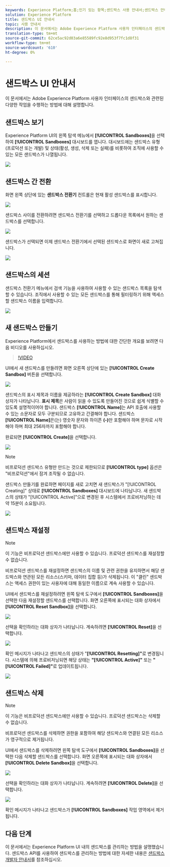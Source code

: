 ```yaml
---
keywords: Experience Platform;홈;인기 있는 항목;샌드박스 사용 안내서;샌드박스 안내서
solution: Experience Platform
title: 샌드박스 UI 안내서
topic: 사용 안내서
description: 이 문서에서는 Adobe Experience Platform 사용자 인터페이스의 샌드박스와 관련된 다양한 작업을 수행하는 방법에 대해 설명합니다.
translation-type: tm+mt
source-git-commit: 62ce5ac92d03a6e85589fc92e8d953f7fc1d8f31
workflow-type: tm+mt
source-wordcount: '610'
ht-degree: 0%

---
```



# 샌드박스 UI 안내서

이 문서에서는 Adobe Experience Platform 사용자 인터페이스의 샌드박스와 관련된 다양한 작업을 수행하는 방법에 대해 설명합니다.

## 샌드박스 보기

Experience Platform UI의 왼쪽 탐색 메뉴에서 **[!UICONTROL Sandboxes]**&#x200B;을 선택하여 **[!UICONTROL Sandboxes]** 대시보드를 엽니다. 대시보드에는 샌드박스 유형(프로덕션 또는 개발) 및 상태(활성, 생성, 삭제 또는 실패)를 비롯하여 조직에 사용할 수 있는 모든 샌드박스가 나열됩니다.

![](../images/ui/view-sandboxes.png)

## 샌드박스 간 전환

화면 왼쪽 상단에 있는 **샌드박스 전환기** 컨트롤은 현재 활성 샌드박스를 표시합니다.

![](../images/ui/sandbox-switcher.png)

샌드박스 사이를 전환하려면 샌드박스 전환기를 선택하고 드롭다운 목록에서 원하는 샌드박스를 선택합니다.

![](../images/ui/switcher-menu.png)

샌드박스가 선택되면 이제 샌드박스 전환기에서 선택된 샌드박스로 화면이 새로 고쳐집니다.

![](../images/ui/switched.png)

## 샌드박스의 세션

샌드박스 전환기 메뉴에서 검색 기능을 사용하여 사용할 수 있는 샌드박스 목록을 탐색할 수 있습니다. 조직에서 사용할 수 있는 모든 샌드박스를 통해 필터링하기 위해 액세스할 샌드박스 이름을 입력합니다.

![](../images/ui/sandbox-search.png)

## 새 샌드박스 만들기

Experience Platform에서 샌드박스를 사용하는 방법에 대한 간단한 개요를 보려면 다음 비디오를 사용하십시오.

>[!VIDEO](https://video.tv.adobe.com/v/29838/?quality=12&learn=on)

UI에서 새 샌드박스를 만들려면 화면 오른쪽 상단에 있는 **[!UICONTROL Create Sandbox]** 버튼을 선택합니다.

![](../images/ui/create-sandbox.png)

샌드박스의 표시 제목과 이름을 제공하라는 **[!UICONTROL Create Sandbox]** 대화 상자가 나타납니다. **표시 제목**&#x200B;은 사람이 읽을 수 있도록 만들어진 것으로 쉽게 식별할 수 있도록 설명적이어야 합니다. 샌드박스 **[!UICONTROL Name]**&#x200B;는 API 호출에 사용할 수 있는 소문자로 모두 구분되므로 고유하고 간결해야 합니다. 샌드박스 **[!UICONTROL Name]**&#x200B;은(는) 영숫자 문자와 하이픈 **(-)**&#x200B;만 포함해야 하며 문자로 시작해야 하며 최대 256자까지 포함해야 합니다.

완료되면 **[!UICONTROL Create]**&#x200B;을 선택합니다.

![](../images/ui/create-dialog.png)

>[!NOTE]
>
>비프로덕션 샌드박스 유형만 만드는 것으로 제한되므로 **[!UICONTROL type]** 옵션은 &quot;비프로덕션&quot;에서 잠겨 조작될 수 없습니다.

샌드박스 만들기를 완료하면 페이지를 새로 고치면 새 샌드박스가 &quot;[!UICONTROL Creating]&quot; 상태로 **[!UICONTROL Sandboxes]** 대시보드에 나타납니다. 새 샌드박스의 상태가 &quot;[!UICONTROL Active]&quot;으로 변경된 후 시스템에서 프로비저닝하는 데 약 15분이 소요됩니다.

![](../images/ui/creating.png)

## 샌드박스 재설정

>[!NOTE]
>
>이 기능은 비프로덕션 샌드박스에만 사용할 수 있습니다. 프로덕션 샌드박스를 재설정할 수 없습니다.

비프로덕션 샌드박스를 재설정하면 샌드박스의 이름 및 관련 권한을 유지하면서 해당 샌드박스와 연관된 모든 리소스(스키마, 데이터 집합 등)가 삭제됩니다. 이 &quot;클린&quot; 샌드박스는 액세스 권한이 있는 사용자에 대해 동일한 이름으로 계속 사용할 수 있습니다.

UI에서 샌드박스를 재설정하려면 왼쪽 탐색 도구에서 **[!UICONTROL Sandboxes]**&#x200B;을 선택한 다음 재설정할 샌드박스를 선택합니다. 화면 오른쪽에 표시되는 대화 상자에서 **[!UICONTROL Reset Sandbox]**&#x200B;을 선택합니다.

![](../images/ui/reset-sandbox.png)

선택을 확인하라는 대화 상자가 나타납니다. 계속하려면 **[!UICONTROL Reset]**&#x200B;을 선택합니다.

![](../images/ui/reset-confirm.png)

확인 메시지가 나타나고 샌드박스의 상태가 &quot;**[!UICONTROL Resetting]&quot;**&#x200B;로 변경됩니다. 시스템에 의해 프로비저닝되면 해당 상태는 **&quot;[!UICONTROL Active]&quot;** 또는 **&quot;[!UICONTROL Failed]&quot;**&#x200B;로 업데이트됩니다.

![](../images/ui/resetting.png)

## 샌드박스 삭제

>[!NOTE]
>
>이 기능은 비프로덕션 샌드박스에만 사용할 수 있습니다. 프로덕션 샌드박스는 삭제할 수 없습니다.

비프로덕션 샌드박스를 삭제하면 권한을 포함하여 해당 샌드박스와 연결된 모든 리소스가 영구적으로 제거됩니다.

UI에서 샌드박스를 삭제하려면 왼쪽 탐색 도구에서 **[!UICONTROL Sandboxes]**&#x200B;을 선택한 다음 삭제할 샌드박스를 선택합니다. 화면 오른쪽에 표시되는 대화 상자에서 **[!UICONTROL Delete Sandbox]**&#x200B;을 선택합니다.

![](../images/ui/delete-sandbox.png)

선택을 확인하라는 대화 상자가 나타납니다. 계속하려면 **[!UICONTROL Delete]**&#x200B;을 선택합니다.

![](../images/ui/delete-confirm.png)

확인 메시지가 나타나고 샌드박스가 **[!UICONTROL Sandboxes]** 작업 영역에서 제거됩니다.

## 다음 단계

이 문서에서는 Experience Platform UI 내의 샌드박스를 관리하는 방법을 설명했습니다. 샌드박스 API를 사용하여 샌드박스를 관리하는 방법에 대한 자세한 내용은 [샌드박스 개발자 안내서](../api/getting-started.md)를 참조하십시오.